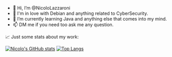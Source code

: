 - 👋 Hi, I’m @NicoloLazzaroni
- 👀 I'm in love with Debian and anything related to CyberSecurity.
- 🌱 I’m currently learning Java and anything else that comes into my mind. 
- 📫 DM me if you need too ask me any question.<br>

📈 Just some stats about my work:

[![Nicolo's GitHub stats](https://github-readme-stats.vercel.app/api?username=NicoloLazzaroni&theme=dark)](https://github.com/NicoloLazzaroni)
[![Top Langs](https://github-readme-stats.vercel.app/api/top-langs/?username=NicoloLazzaroni&theme=dark)](https://github.com/NicoloLazzaroni)
